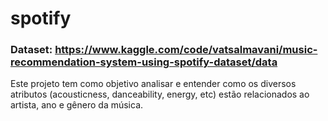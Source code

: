 # spotify

### Dataset: https://www.kaggle.com/code/vatsalmavani/music-recommendation-system-using-spotify-dataset/data

Este projeto tem como objetivo analisar e entender como os diversos atributos (acousticness, danceability, energy, etc) estão relacionados ao artista, ano e gênero da música.